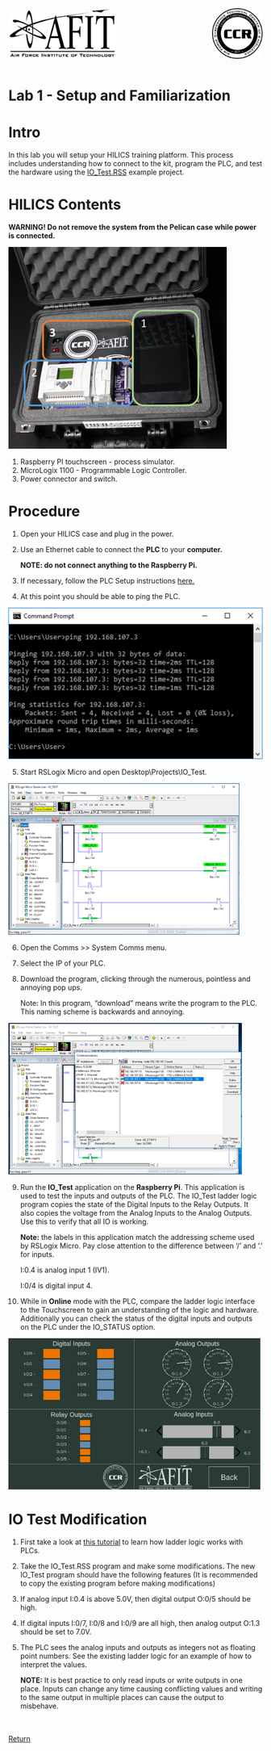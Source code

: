 <div>
<img align="left" src="../docs/images/afit-logo.png" height="100" title="HILICS"><img align="right" src="../docs/images/ccr-logo.png" height="100" title="HILICS">  
</div>
<br clear="all" />
<br>


# Lab 1 - Setup and Familiarization

# Intro
In this lab you will setup your HILICS training platform. This process includes understanding how to connect to the kit, program the PLC, and test the hardware using the [IO_Test.RSS](./LadderLogic_Examples/) example project.

# HILICS Contents

**WARNING! Do not remove the system from the Pelican case while power is connected.**



<img src="./img/lab1/01_lab1.png"  height="400">

1. Raspberry PI touchscreen - process simulator.
2. MicroLogix 1100 - Programmable Logic Controller.
3. Power connector and switch.


# Procedure

1. Open your HILICS case and plug in the power.

2. Use an Ethernet cable to connect the **PLC** to your **computer.**

	**NOTE: do not connect anything to the Raspberry Pi.**

3. If necessary, follow the PLC Setup instructions [here.](../docs/README.md#PLC-setup)

4. At this point you should be able to ping the PLC. 

<img src="./img/lab1/02_lab1.png"  height="300">

5. Start RSLogix Micro and open Desktop\Projects\IO_Test.

<img src="./img/lab1/03_lab1.png"  height="300">

6. Open the Comms >> System Comms menu.
7. Select the IP of your PLC.
8. Download the program, clicking through the numerous, pointless and annoying pop ups.
	
	Note: In this program, “download” means write the program to the PLC. This naming scheme is backwards and annoying.

<img src="./img/lab1/04_lab1.png"  height="300">




9. Run the **IO_Test** application on the **Raspberry Pi**. This application is used to test the inputs and outputs of the PLC. The IO_Test ladder logic program copies the state of the Digital Inputs to the Relay Outputs. It also copies the voltage from the Analog Inputs to the Analog Outputs. Use this to verify that all IO is working.

	**Note:** the labels in this application match the addressing scheme used by RSLogix Micro. Pay close attention to the difference between ‘/’ and ‘.’ for inputs. 
	
	I:0.4 is analog input 1 (IV1). 
	
	I:0/4 is digital input 4.

10. While in **Online** mode with the PLC, compare the ladder logic interface to the Touchscreen to gain an understanding of the logic and hardware. Additionally you can check the status of the digital inputs and outputs on the PLC under the IO_STATUS option.

<img src="./img/lab1/05_lab1.png"  height="300">


# IO Test Modification

1. First take a look at [this tutorial](https://www.allaboutcircuits.com/textbook/digital/chpt-6/programmable-logic-controllers-plc/) to learn how ladder logic works with PLCs.  

1. Take the IO_Test.RSS program and make some modifications. The new IO_Test program should have the following features (It is recommended to copy the existing program before making modifications)

1. If analog input I:0.4 is above 5.0V, then digital output O:0/5 should be high.

1. If digital inputs I:0/7, I:0/8 and I:0/9 are all high, then analog output O:1.3 should be set to 7.0V.

1. The PLC sees the analog inputs and outputs as integers not as floating point numbers. See the existing ladder logic for an example of how to interpret the values.

	**NOTE:** It is best practice to only read inputs or write outputs in one place. Inputs can change any time causing conflicting values and writing to the same output in multiple places can cause the output to misbehave.


<br><br>
[Return](./README.md)
